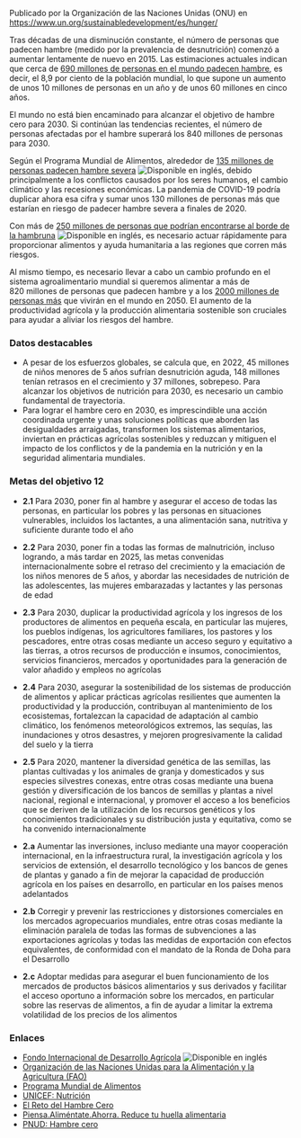 Publicado por la Organización de las Naciones Unidas (ONU) en https://www.un.org/sustainabledevelopment/es/hunger/

Tras décadas de una disminución constante, el número de personas que padecen hambre (medido por la prevalencia de desnutrición) comenzó a aumentar lentamente de nuevo en 2015. Las estimaciones actuales indican que cerca de [690 millones de personas en el mundo padecen hambre](http://www.fao.org/3/ca9699es/CA9699ES.pdf), es decir, el 8,9 por ciento de la población mundial, lo que supone un aumento de unos 10 millones de personas en un año y de unos 60 millones en cinco años.

El mundo no está bien encaminado para alcanzar el objetivo de hambre cero para 2030. Si continúan las tendencias recientes, el número de personas afectadas por el hambre superará los 840 millones de personas para 2030.

Según el Programa Mundial de Alimentos, alrededor de [135 millones de personas padecen hambre severa](https://www.wfp.org/publications/2020-global-report-food-crises) ![Disponible en inglés](https://www.un.org/common/images/icons/ico_en.gif), debido principalmente a los conflictos causados por los seres humanos, el cambio climático y las recesiones económicas. La pandemia de COVID-19 podría duplicar ahora esa cifra y sumar unos 130 millones de personas más que estarían en riesgo de padecer hambre severa a finales de 2020.

Con más de [250 millones de personas que podrían encontrarse al borde de la hambruna](https://insight.wfp.org/covid-19-will-almost-double-people-in-acute-hunger-by-end-of-2020-59df0c4a8072) ![Disponible en inglés](https://www.un.org/common/images/icons/ico_en.gif), es necesario actuar rápidamente para proporcionar alimentos y ayuda humanitaria a las regiones que corren más riesgos.

Al mismo tiempo, es necesario llevar a cabo un cambio profundo en el sistema agroalimentario mundial si queremos alimentar a más de 820 millones de personas que padecen hambre y a los [2000 millones de personas más](https://www.un.org/development/desa/en/news/population/world-population-prospects-2019.html) que vivirán en el mundo en 2050. El aumento de la productividad agrícola y la producción alimentaria sostenible son cruciales para ayudar a aliviar los riesgos del hambre.

### Datos destacables

- A pesar de los esfuerzos globales, se calcula que, en 2022, 45 millones de niños menores de 5 años sufrían desnutrición aguda, 148 millones tenían retrasos en el crecimiento y 37 millones, sobrepeso. Para alcanzar los objetivos de nutrición para 2030, es necesario un cambio fundamental de trayectoria.
- Para lograr el hambre cero en 2030, es imprescindible una acción coordinada urgente y unas soluciones políticas que aborden las desigualdades arraigadas, transformen los sistemas alimentarios, inviertan en prácticas agrícolas sostenibles y reduzcan y mitiguen el impacto de los conflictos y de la pandemia en la nutrición y en la seguridad alimentaria mundiales.
### Metas del objetivo 12

- **2.1** Para 2030, poner fin al hambre y asegurar el acceso de todas las personas, en particular los pobres y las personas en situaciones vulnerables, incluidos los lactantes, a una alimentación sana, nutritiva y suficiente durante todo el año

- **2.2** Para 2030, poner fin a todas las formas de malnutrición, incluso logrando, a más tardar en 2025, las metas convenidas internacionalmente sobre el retraso del crecimiento y la emaciación de los niños menores de 5 años, y abordar las necesidades de nutrición de las adolescentes, las mujeres embarazadas y lactantes y las personas de edad

- **2.3** Para 2030, duplicar la productividad agrícola y los ingresos de los productores de alimentos en pequeña escala, en particular las mujeres, los pueblos indígenas, los agricultores familiares, los pastores y los pescadores, entre otras cosas mediante un acceso seguro y equitativo a las tierras, a otros recursos de producción e insumos, conocimientos, servicios financieros, mercados y oportunidades para la generación de valor añadido y empleos no agrícolas

- **2.4** Para 2030, asegurar la sostenibilidad de los sistemas de producción de alimentos y aplicar prácticas agrícolas resilientes que aumenten la productividad y la producción, contribuyan al mantenimiento de los ecosistemas, fortalezcan la capacidad de adaptación al cambio climático, los fenómenos meteorológicos extremos, las sequías, las inundaciones y otros desastres, y mejoren progresivamente la calidad del suelo y la tierra

- **2.5** Para 2020, mantener la diversidad genética de las semillas, las plantas cultivadas y los animales de granja y domesticados y sus especies silvestres conexas, entre otras cosas mediante una buena gestión y diversificación de los bancos de semillas y plantas a nivel nacional, regional e internacional, y promover el acceso a los beneficios que se deriven de la utilización de los recursos genéticos y los conocimientos tradicionales y su distribución justa y equitativa, como se ha convenido internacionalmente

- **2.a** Aumentar las inversiones, incluso mediante una mayor cooperación internacional, en la infraestructura rural, la investigación agrícola y los servicios de extensión, el desarrollo tecnológico y los bancos de genes de plantas y ganado a fin de mejorar la capacidad de producción agrícola en los países en desarrollo, en particular en los países menos adelantados

- **2.b** Corregir y prevenir las restricciones y distorsiones comerciales en los mercados agropecuarios mundiales, entre otras cosas mediante la eliminación paralela de todas las formas de subvenciones a las exportaciones agrícolas y todas las medidas de exportación con efectos equivalentes, de conformidad con el mandato de la Ronda de Doha para el Desarrollo

- **2.c** Adoptar medidas para asegurar el buen funcionamiento de los mercados de productos básicos alimentarios y sus derivados y facilitar el acceso oportuno a información sobre los mercados, en particular sobre las reservas de alimentos, a fin de ayudar a limitar la extrema volatilidad de los precios de los alimentos
### Enlaces

- [Fondo Internacional de Desarrollo Agrícola](http://www.ifad.org/) ![Disponible en inglés](https://www.un.org/common/images/icons/ico_en.gif "Disponible en inglés")
- [Organización de las Naciones Unidas para la Alimentación y la Agricultura (FAO)](http://www.fao.org/home/es/)
- [Programa Mundial de Alimentos](http://es.wfp.org/)
- [UNICEF: Nutrición](http://www.unicef.org/spanish/nutrition/)
- [El Reto del Hambre Cero](https://www.un.org/zerohunger/es)
- [Piensa.Aliméntate.Ahorra. Reduce tu huella alimentaria](http://www.thinkeatsave.org/es/)
- [PNUD: Hambre cero](http://www.undp.org/content/undp/es/home/sustainable-development-goals/goal-2-zero-hunger.html)

